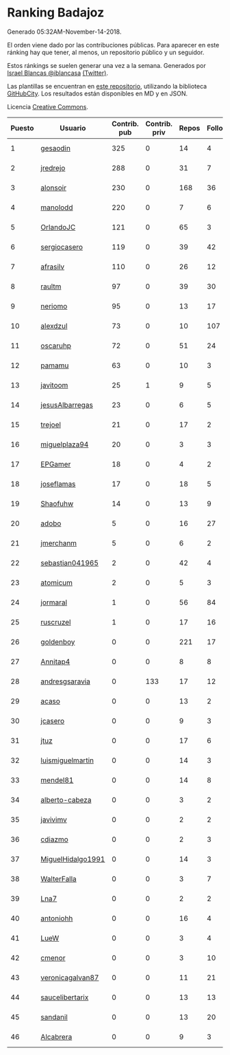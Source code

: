 # Ranking Badajoz

Generado 05:32AM-November-14-2018.

El orden viene dado por las contribuciones públicas. Para aparecer en este ránking hay que tener, al menos, un repositorio público y un seguidor.

Estos ránkings se suelen generar una vez a la semana. Generados por [Israel Blancas @iblancasa](https://github.com/iblancasa/) [(Twitter)](https://twitter.com/iblancasa).

Las plantillas se encuentran en [este repositorio](https://github.com/iblancasa/GH-Spanish-Ranking), utilizando la biblioteca [GitHubCity](https://github.com/iblancasa/GitHubCity). Los resultados están disponibles en MD y en JSON.

Licencia [Creative Commons](https://creativecommons.org/licenses/by/4.0/).

| Puesto   |  Usuario  | Contrib. pub | Contrib. priv |Repos| Followers | Desde |  Avatar  |
|----------|-----------|--------------|---------------|-----|-----------|-------|----------|
|1|[gesaodin](https://github.com/gesaodin)|325|0|14|4|2015-03-13|![gesaodin]()|
|2|[jredrejo](https://github.com/jredrejo)|288|0|31|7|2011-08-27|![jredrejo]()|
|3|[alonsoir](https://github.com/alonsoir)|230|0|168|36|2012-09-23|![alonsoir]()|
|4|[manolodd](https://github.com/manolodd)|220|0|7|6|2013-08-08|![manolodd]()|
|5|[OrlandoJC](https://github.com/OrlandoJC)|121|0|65|3|2016-04-15|![OrlandoJC]()|
|6|[sergiocasero](https://github.com/sergiocasero)|119|0|39|42|2015-02-03|![sergiocasero]()|
|7|[afrasilv](https://github.com/afrasilv)|110|0|26|12|2014-10-15|![afrasilv]()|
|8|[raultm](https://github.com/raultm)|97|0|39|30|2011-03-09|![raultm]()|
|9|[neriomo](https://github.com/neriomo)|95|0|13|17|2015-01-17|![neriomo]()|
|10|[alexdzul](https://github.com/alexdzul)|73|0|10|107|2012-06-29|![alexdzul]()|
|11|[oscaruhp](https://github.com/oscaruhp)|72|0|51|24|2011-06-18|![oscaruhp]()|
|12|[pamamu](https://github.com/pamamu)|63|0|10|3|2014-11-19|![pamamu]()|
|13|[javitoom](https://github.com/javitoom)|25|1|9|5|2015-09-16|![javitoom]()|
|14|[jesusAlbarregas](https://github.com/jesusAlbarregas)|23|0|6|5|2015-11-05|![jesusAlbarregas]()|
|15|[trejoel](https://github.com/trejoel)|21|0|17|2|2014-12-05|![trejoel]()|
|16|[miguelplaza94](https://github.com/miguelplaza94)|20|0|3|3|2015-04-05|![miguelplaza94]()|
|17|[EPGamer](https://github.com/EPGamer)|18|0|4|2|2017-10-04|![EPGamer]()|
|18|[joseflamas](https://github.com/joseflamas)|17|0|18|5|2011-10-04|![joseflamas]()|
|19|[Shaofuhw](https://github.com/Shaofuhw)|14|0|13|9|2015-12-11|![Shaofuhw]()|
|20|[adobo](https://github.com/adobo)|5|0|16|27|2011-05-09|![adobo]()|
|21|[jmerchanm](https://github.com/jmerchanm)|5|0|6|2|2016-01-10|![jmerchanm]()|
|22|[sebastian041965](https://github.com/sebastian041965)|2|0|42|4|2013-10-07|![sebastian041965]()|
|23|[atomicum](https://github.com/atomicum)|2|0|5|3|2014-01-13|![atomicum]()|
|24|[jormaral](https://github.com/jormaral)|1|0|56|84|2011-06-03|![jormaral]()|
|25|[ruscruzel](https://github.com/ruscruzel)|1|0|17|16|2013-07-09|![ruscruzel]()|
|26|[goldenboy](https://github.com/goldenboy)|0|0|221|17|2009-05-27|![goldenboy]()|
|27|[Annitap4](https://github.com/Annitap4)|0|0|8|8|2010-08-30|![Annitap4]()|
|28|[andresgsaravia](https://github.com/andresgsaravia)|0|133|17|12|2011-06-13|![andresgsaravia]()|
|29|[acaso](https://github.com/acaso)|0|0|13|2|2011-08-12|![acaso]()|
|30|[jcasero](https://github.com/jcasero)|0|0|9|3|2012-05-06|![jcasero]()|
|31|[jtuz](https://github.com/jtuz)|0|0|17|6|2011-12-01|![jtuz]()|
|32|[luismiguelmartin](https://github.com/luismiguelmartin)|0|0|14|3|2012-07-07|![luismiguelmartin]()|
|33|[mendel81](https://github.com/mendel81)|0|0|14|8|2012-07-18|![mendel81]()|
|34|[alberto-cabeza](https://github.com/alberto-cabeza)|0|0|3|2|2013-12-19|![alberto-cabeza]()|
|35|[javivimv](https://github.com/javivimv)|0|0|2|2|2014-02-17|![javivimv]()|
|36|[cdiazmo](https://github.com/cdiazmo)|0|0|2|3|2014-09-23|![cdiazmo]()|
|37|[MiguelHidalgo1991](https://github.com/MiguelHidalgo1991)|0|0|14|3|2015-02-03|![MiguelHidalgo1991]()|
|38|[WalterFalla](https://github.com/WalterFalla)|0|0|3|7|2015-02-10|![WalterFalla]()|
|39|[Lna7](https://github.com/Lna7)|0|0|2|2|2015-11-09|![Lna7]()|
|40|[antoniohh](https://github.com/antoniohh)|0|0|16|4|2016-02-03|![antoniohh]()|
|41|[LueW](https://github.com/LueW)|0|0|3|4|2016-07-06|![LueW]()|
|42|[cmenor](https://github.com/cmenor)|0|0|3|10|2016-10-07|![cmenor]()|
|43|[veronicagalvan87](https://github.com/veronicagalvan87)|0|0|11|21|2016-10-07|![veronicagalvan87]()|
|44|[saucelibertarix](https://github.com/saucelibertarix)|0|0|13|13|2016-10-07|![saucelibertarix]()|
|45|[sandanil](https://github.com/sandanil)|0|0|13|20|2016-10-07|![sandanil]()|
|46|[Alcabrera](https://github.com/Alcabrera)|0|0|9|3|2017-02-23|![Alcabrera]()|
